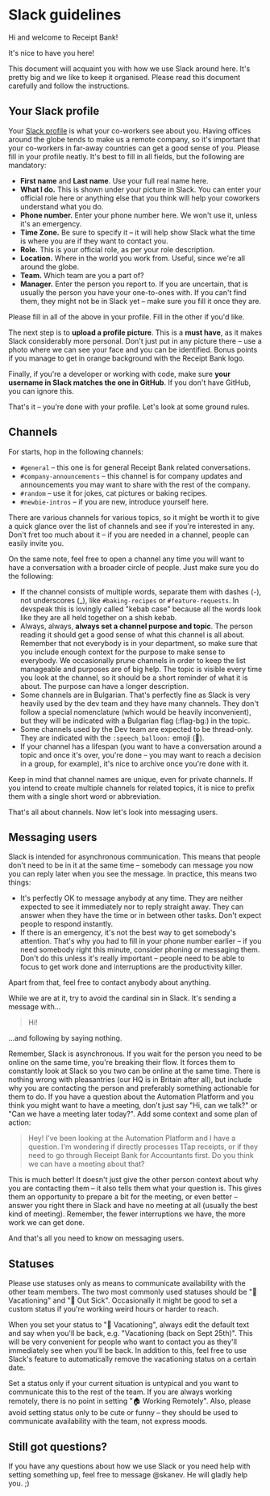 # Slack guidelines

Hi and welcome to Receipt Bank!

It's nice to have you here!

This document will acquaint you with how we use Slack around here. It's pretty big and we like to
keep it organised. Please read this document carefully and follow the instructions.

## Your Slack profile

Your [Slack profile](https://receipt-bank.slack.com/account/profile) is what your co-workers see
about you. Having offices around the globe tends to make us a remote company, so it's important
that your co-workers in far-away countries can get a good sense of you. Please fill in your profile
neatly. It's best to fill in all fields, but the following are mandatory:

* **First name** and **Last name**. Use your full real name here.
* **What I do.** This is shown under your picture in Slack. You can enter your official role here
  or anything else that you think will help your coworkers understand what you do.
* **Phone number.** Enter your phone number here. We won't use it, unless it's an emergency.
* **Time Zone.** Be sure to specify it – it will help show Slack what the time is where you are if
  they want to contact you.
* **Role.** This is your official role, as per your role description.
* **Location.** Where in the world you work from. Useful, since we're all around the globe.
* **Team.** Which team are you a part of?
* **Manager.** Enter the person you report to. If you are uncertain, that is usually the person you
  have your one-to-ones with. If you can't find them, they might not be in Slack yet – make sure
  you fill it once they are.

Please fill in all of the above in your profile. Fill in the other if you'd like.

The next step is to **upload a profile picture**. This is a **must have**, as it makes Slack
considerably more personal. Don't just put in any picture there – use a photo where we can see your
face and you can be identified. Bonus points if you manage to get in orange background with the
Receipt Bank logo.

Finally, if you're a developer or working with code, make sure **your username in Slack matches the
one in GitHub**. If you don't have GitHub, you can ignore this.

That's it – you're done with your profile. Let's look at some ground rules.

## Channels

For starts, hop in the following channels:

* `#general` – this one is for general Receipt Bank related conversations.
* `#company-announcements` – this channel is for company updates and announcements you may want to 
  share with the rest of the company.
* `#random` – use it for jokes, cat pictures or baking recipes.
* `#newbie-intros` – if you are new, introduce yourself here.

There are various channels for various topics, so it might be worth it to give a quick glance over
the list of channels and see if you're interested in any. Don't fret too much about it – if you are
needed in a channel, people can easily invite you.

On the same note, feel free to open a channel any time you will want to have a conversation with a
broader circle of people. Just make sure you do the following:

* If the channel consists of multiple words, separate them with dashes (-), not underscores (_),
  like `#baking-recipes` or `#feature-requests`. In devspeak this is lovingly called "kebab case"
  because all the words look like they are all held together on a shish kebab.
* Always, always, **always set a channel purpose and topic**. The person reading it should get a good
  sense of what this channel is all about. Remember that not everybody is in your department, so
  make sure that you include enough context for the purpose to make sense to everybody. We
  occasionally prune channels in order to keep the list manageable and purposes are of big help.
  The topic is visible every time you look at the channel, so it should be a short reminder of what
  it is about. The purpose can have a longer description.
* Some channels are in Bulgarian. That's perfectly fine as Slack is very heavily used by the dev
  team and they have many channels. They don't follow a special nomenclature (which would be
  heavily inconvenient), but they will be indicated with a Bulgarian flag (:flag-bg:) in the topic.
* Some channels used by the Dev team are expected to be thread-only. They are indicated with
  the `:speech_balloon:` emoji (:speech_balloon:).
* If your channel has a lifespan (you want to have a conversation around a topic and once it's
  over, you're done – you may want to reach a decision in a group, for example), it's nice to
  archive once you're done with it.

Keep in mind that channel names are unique, even for private channels. If you intend to create
multiple channels for related topics, it is nice to prefix them with a single short word or
abbreviation.

That's all about channels. Now let's look into messaging users.

## Messaging users

Slack is intended for asynchronous communication. This means that people don't need to be in it at
the same time – somebody can message you now you can reply later when you see the message. In
practice, this means two things:

* It's perfectly OK to message anybody at any time. They are neither expected to see it immediately
  nor to reply straight away. They can answer when they have the time or in between other tasks.
  Don't expect people to respond instantly.
* If there is an emergency, it's not the best way to get somebody's attention. That's why you had
  to fill in your phone number earlier – if you need somebody right this minute, consider phoning
  or messaging them. Don't do this unless it's really important – people need to be able to focus
  to get work done and interruptions are the productivity killer.

Apart from that, feel free to contact anybody about anything.

While we are at it, try to avoid the cardinal sin in Slack. It's sending a message with...

> Hi!

...and following by saying nothing.

Remember, Slack is asynchronous. If you wait for the person you need to be online on the same time,
you're breaking their flow. It forces them to constantly look at Slack so you two can be online at
the same time. There is nothing wrong with pleasantries (our HQ is in Britain after all), but
include why you are contacting the person and preferably something actionable for them to do. If
you have a question about the Automation Platform and you think you might want to have a meeting,
don't just say "Hi, can we talk?" or "Can we have a meeting later today?". Add some context and
some plan of action:

> Hey! I've been looking at the Automation Platform and I have a question. I'm wondering if directly
  processes 1Tap receipts, or if they need to go through Receipt Bank for Accountants first. Do you
  think we can have a meeting about that?

This is much better! It doesn't just give the other person context about why you are contacting
them – it also tells them what your question is. This gives them an opportunity to prepare a bit
for the meeting, or even better – answer you right there in Slack and have no meeting at all
(usually the best kind of meeting). Remember, the fewer interruptions we have, the more work we can
get done.

And that's all you need to know on messaging users.

## Statuses

Please use statuses only as means to communicate availability with the other team members. The two
most commonly used statuses should be ":palm_tree: Vacationing" and ":face_with_thermometer: Out
Sick". Occasionally it might be good to set a custom status if you're working weird hours or harder
to reach.

When you set your status to ":palm_tree: Vacationing", always edit the default text and say when
you'll be back, e.g. "Vacationing (back on Sept 25th)". This will be very convenient for people who
want to contact you as they'll immediately see when you'll be back. In addition to this, feel free
to use Slack's feature to automatically remove the vacationing status on a certain date.

Set a status only if your current situation is untypical and you want to communicate this to the
rest of the team. If you are always working remotely, there is no point in setting ":house: Working
Remotely". Also, please avoid setting status only to be cute or funny – they should be used to
communicate availability with the team, not express moods.

## Still got questions?

If you have any questions about how we use Slack or you need help with setting something up, feel
free to message @skanev. He will gladly help you. ;)
